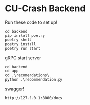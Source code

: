 # CU-Crash Backend

Run these code to set up!

```
cd backend
pip install poetry
poetry shell
poetry install
poetry run start
```

gRPC start server
```
cd backend
cd app
cd .\recomendations\
python .\recommendation.py
```

swagger!

```
http://127.0.0.1:8000/docs
```


